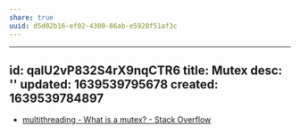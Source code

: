 ```yaml
---
share: true
uuid: d5d02b16-ef02-4300-86ab-e5928f51af3c
---
```

---
id: qalU2vP832S4rX9nqCTR6
title: Mutex
desc: ''
updated: 1639539795678
created: 1639539784897
---

* [multithreading - What is a mutex? - Stack Overflow](https://stackoverflow.com/questions/34524/what-is-a-mutex)
